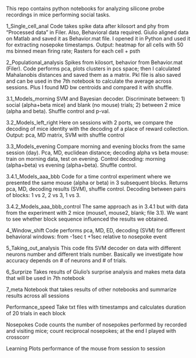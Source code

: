 This repo contains python notebooks for analyzing silicone probe recordings in mice performing social tasks.

1_Single_cell_anal Code takes spike data after kilosort and phy from “Processed data” in Filer. Also, Behavioral data required. Giulio aligned data on Matlab and saved it as Behavior.mat file. I opened it in Python and used it for extracting nosepoke timestamps. Output: heatmap for all cells with 50 ms binned mean firing rate; Rasters for each cell + psth

2_Populational_analysis Spikes from kilosort, behavior from Behavior.mat (Filer). Code performs pca, plots clusters in pcs space; then I calculated Mahalanobis distances and saved them as a matrix. Pkl file is also saved and can be used in the 7th notebook to calculate the average across sessions. Plus I found MD bw centroids and compared it with shuffle.

3.1_Models_morning SVM and Bayesian decoder. Discriminate between: 1) social (alpha+beta mice) and blank (no mouse) trials; 2) between 2 mice (alpha and beta). Shuffle control and p-val.

3.2_Models_left_right Here on sessions with 2 ports, we compare the decoding of mice identity with the decoding of a place of reward collection. Output: pca, MD matrix, SVM with shuffle control

3.3_Models_evening Compare morning and evening blocks from the same session (day). Pca, MD, euclidean distance; decoding alpha vs beta mouse: train on morning data, test on evening. Control decoding: morning (alpha+beta) vs evening (alpha+beta). Shuffle control.

3.4.1_Models_aaa_bbb Code for a time control experiment where we presented the same mouse (alpha or beta) in 3 subsequent blocks. Returns pca, MD, decoding results (SVM), shuffle control. Decoding between pairs of blocks: 1 vs 2, 2 vs 3, 1 vs 3.

3.4.2_Models_aaa_bbb_control The same approach as in 3.4.1 but with data from the experiment with 2 mice (mouse1, mouse2, blank; file 3.1). We want to see whether block sequence influenced the results we obtained.

4_Window_shift Code performs pca, MD, ED, decoding (SVM) for different behavioral windows: from -1sec t +1sec relative to nosepoke event

5_Taking_out_analysis This code fits SVM decoder on data with different neurons number and different trials number. Basically we investigate how accuracy depends on # of neurons and # of trials.

6_Surprize Takes results of Giulio’s surprise analysis and makes meta data that will be used in 7th notebook

7_meta Notebook that takes results of other notebooks and summarize results across all sessions

Performance_speed Take txt files with timestamps and calculates duration of 20 trials in each block

Nosepokes Code counts the number of nosepokes performed by recorded and visiting mice; count reciprocal nosepokes; at the end I played with crosscorr

Learning Plots performance of the mouse from session to session
